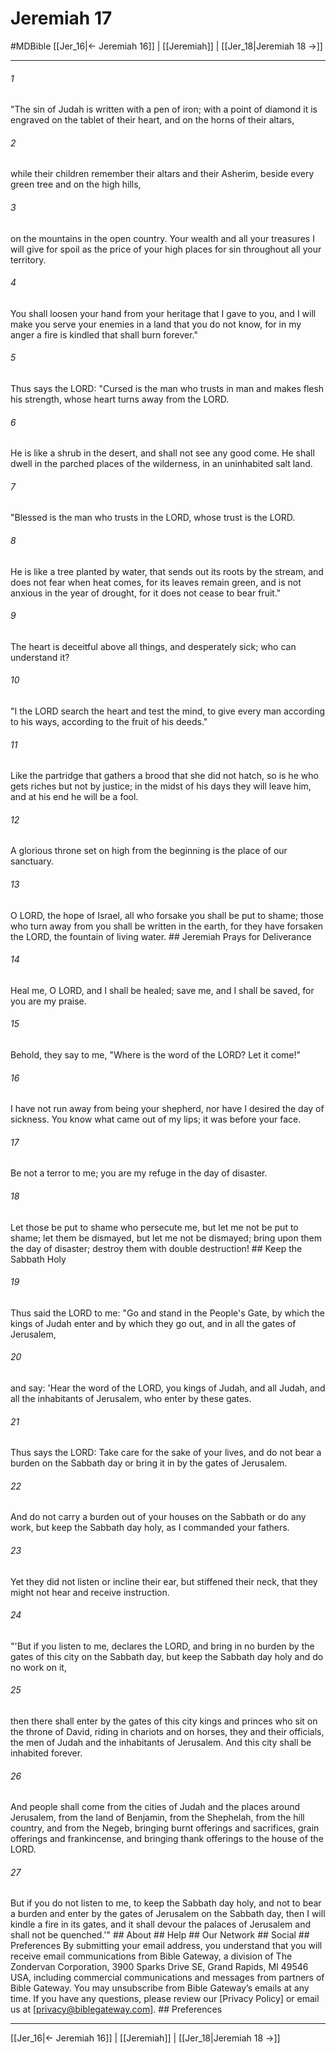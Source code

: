 # Jeremiah 17
#MDBible
[[Jer_16|← Jeremiah 16]] | [[Jeremiah]] | [[Jer_18|Jeremiah 18 →]]

***






###### 1 


"The sin of Judah is written with a pen of iron; with a point of diamond it is engraved on the tablet of their heart, and on the horns of their altars, 





###### 2 


while their children remember their altars and their Asherim, beside every green tree and on the high hills, 





###### 3 


on the mountains in the open country. Your wealth and all your treasures I will give for spoil as the price of your high places for sin throughout all your territory. 





###### 4 


You shall loosen your hand from your heritage that I gave to you, and I will make you serve your enemies in a land that you do not know, for in my anger a fire is kindled that shall burn forever." 





###### 5 


Thus says the LORD: "Cursed is the man who trusts in man and makes flesh his strength, whose heart turns away from the LORD. 





###### 6 


He is like a shrub in the desert, and shall not see any good come. He shall dwell in the parched places of the wilderness, in an uninhabited salt land. 





###### 7 


"Blessed is the man who trusts in the LORD, whose trust is the LORD. 





###### 8 


He is like a tree planted by water, that sends out its roots by the stream, and does not fear when heat comes, for its leaves remain green, and is not anxious in the year of drought, for it does not cease to bear fruit." 





###### 9 


The heart is deceitful above all things, and desperately sick; who can understand it? 





###### 10 


"I the LORD search the heart and test the mind, to give every man according to his ways, according to the fruit of his deeds." 





###### 11 


Like the partridge that gathers a brood that she did not hatch, so is he who gets riches but not by justice; in the midst of his days they will leave him, and at his end he will be a fool. 





###### 12 


A glorious throne set on high from the beginning is the place of our sanctuary. 





###### 13 


O LORD, the hope of Israel, all who forsake you shall be put to shame; those who turn away from you shall be written in the earth, for they have forsaken the LORD, the fountain of living water. ## Jeremiah Prays for Deliverance 





###### 14 


Heal me, O LORD, and I shall be healed; save me, and I shall be saved, for you are my praise. 





###### 15 


Behold, they say to me, "Where is the word of the LORD? Let it come!" 





###### 16 


I have not run away from being your shepherd, nor have I desired the day of sickness. You know what came out of my lips; it was before your face. 





###### 17 


Be not a terror to me; you are my refuge in the day of disaster. 





###### 18 


Let those be put to shame who persecute me, but let me not be put to shame; let them be dismayed, but let me not be dismayed; bring upon them the day of disaster; destroy them with double destruction! ## Keep the Sabbath Holy 





###### 19 


Thus said the LORD to me: "Go and stand in the People's Gate, by which the kings of Judah enter and by which they go out, and in all the gates of Jerusalem, 





###### 20 


and say: 'Hear the word of the LORD, you kings of Judah, and all Judah, and all the inhabitants of Jerusalem, who enter by these gates. 





###### 21 


Thus says the LORD: Take care for the sake of your lives, and do not bear a burden on the Sabbath day or bring it in by the gates of Jerusalem. 





###### 22 


And do not carry a burden out of your houses on the Sabbath or do any work, but keep the Sabbath day holy, as I commanded your fathers. 





###### 23 


Yet they did not listen or incline their ear, but stiffened their neck, that they might not hear and receive instruction. 





###### 24 


"'But if you listen to me, declares the LORD, and bring in no burden by the gates of this city on the Sabbath day, but keep the Sabbath day holy and do no work on it, 





###### 25 


then there shall enter by the gates of this city kings and princes who sit on the throne of David, riding in chariots and on horses, they and their officials, the men of Judah and the inhabitants of Jerusalem. And this city shall be inhabited forever. 





###### 26 


And people shall come from the cities of Judah and the places around Jerusalem, from the land of Benjamin, from the Shephelah, from the hill country, and from the Negeb, bringing burnt offerings and sacrifices, grain offerings and frankincense, and bringing thank offerings to the house of the LORD. 





###### 27 


But if you do not listen to me, to keep the Sabbath day holy, and not to bear a burden and enter by the gates of Jerusalem on the Sabbath day, then I will kindle a fire in its gates, and it shall devour the palaces of Jerusalem and shall not be quenched.'" ## About ## Help ## Our Network ## Social ## Preferences By submitting your email address, you understand that you will receive email communications from Bible Gateway, a division of The Zondervan Corporation, 3900 Sparks Drive SE, Grand Rapids, MI 49546 USA, including commercial communications and messages from partners of Bible Gateway. You may unsubscribe from Bible Gateway&rsquo;s emails at any time. If you have any questions, please review our [Privacy Policy] or email us at [privacy@biblegateway.com]. ## Preferences

***

[[Jer_16|← Jeremiah 16]] | [[Jeremiah]] | [[Jer_18|Jeremiah 18 →]]
